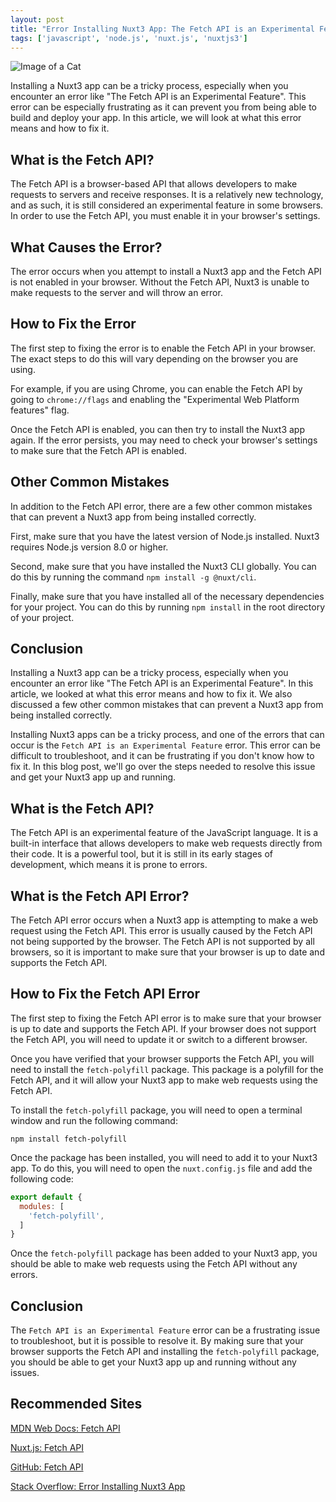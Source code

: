 ```yaml
---
layout: post
title: "Error Installing Nuxt3 App: The Fetch API is an Experimental Feature"
tags: ['javascript', 'node.js', 'nuxt.js', 'nuxtjs3']
---
```


![Image of a Cat](http://source.unsplash.com/1600x900/?cat)

Installing a Nuxt3 app can be a tricky process, especially when you encounter an error like "The Fetch API is an Experimental Feature". This error can be especially frustrating as it can prevent you from being able to build and deploy your app. In this article, we will look at what this error means and how to fix it.

## What is the Fetch API?

The Fetch API is a browser-based API that allows developers to make requests to servers and receive responses. It is a relatively new technology, and as such, it is still considered an experimental feature in some browsers. In order to use the Fetch API, you must enable it in your browser's settings.

## What Causes the Error?

The error occurs when you attempt to install a Nuxt3 app and the Fetch API is not enabled in your browser. Without the Fetch API, Nuxt3 is unable to make requests to the server and will throw an error.

## How to Fix the Error

The first step to fixing the error is to enable the Fetch API in your browser. The exact steps to do this will vary depending on the browser you are using.

For example, if you are using Chrome, you can enable the Fetch API by going to `chrome://flags` and enabling the "Experimental Web Platform features" flag.

Once the Fetch API is enabled, you can then try to install the Nuxt3 app again. If the error persists, you may need to check your browser's settings to make sure that the Fetch API is enabled.

## Other Common Mistakes

In addition to the Fetch API error, there are a few other common mistakes that can prevent a Nuxt3 app from being installed correctly.

First, make sure that you have the latest version of Node.js installed. Nuxt3 requires Node.js version 8.0 or higher.

Second, make sure that you have installed the Nuxt3 CLI globally. You can do this by running the command `npm install -g @nuxt/cli`.

Finally, make sure that you have installed all of the necessary dependencies for your project. You can do this by running `npm install` in the root directory of your project.

## Conclusion

Installing a Nuxt3 app can be a tricky process, especially when you encounter an error like "The Fetch API is an Experimental Feature". In this article, we looked at what this error means and how to fix it. We also discussed a few other common mistakes that can prevent a Nuxt3 app from being installed correctly.

Installing Nuxt3 apps can be a tricky process, and one of the errors that can occur is the `Fetch API is an Experimental Feature` error. This error can be difficult to troubleshoot, and it can be frustrating if you don't know how to fix it. In this blog post, we'll go over the steps needed to resolve this issue and get your Nuxt3 app up and running.

## What is the Fetch API?

The Fetch API is an experimental feature of the JavaScript language. It is a built-in interface that allows developers to make web requests directly from their code. It is a powerful tool, but it is still in its early stages of development, which means it is prone to errors.

## What is the Fetch API Error?

The Fetch API error occurs when a Nuxt3 app is attempting to make a web request using the Fetch API. This error is usually caused by the Fetch API not being supported by the browser. The Fetch API is not supported by all browsers, so it is important to make sure that your browser is up to date and supports the Fetch API.

## How to Fix the Fetch API Error

The first step to fixing the Fetch API error is to make sure that your browser is up to date and supports the Fetch API. If your browser does not support the Fetch API, you will need to update it or switch to a different browser.

Once you have verified that your browser supports the Fetch API, you will need to install the `fetch-polyfill` package. This package is a polyfill for the Fetch API, and it will allow your Nuxt3 app to make web requests using the Fetch API.

To install the `fetch-polyfill` package, you will need to open a terminal window and run the following command:

```
npm install fetch-polyfill
```

Once the package has been installed, you will need to add it to your Nuxt3 app. To do this, you will need to open the `nuxt.config.js` file and add the following code:

```javascript
export default {
  modules: [
    'fetch-polyfill',
  ]
}
```

Once the `fetch-polyfill` package has been added to your Nuxt3 app, you should be able to make web requests using the Fetch API without any errors.

## Conclusion

The `Fetch API is an Experimental Feature` error can be a frustrating issue to troubleshoot, but it is possible to resolve it. By making sure that your browser supports the Fetch API and installing the `fetch-polyfill` package, you should be able to get your Nuxt3 app up and running without any issues.
## Recommended Sites

[MDN Web Docs: Fetch API](https://developer.mozilla.org/en-US/docs/Web/API/Fetch_API)

[Nuxt.js: Fetch API](https://nuxtjs.org/api/configuration-fetch/)

[GitHub: Fetch API](https://github.com/github/fetch)

[Stack Overflow: Error Installing Nuxt3 App](https://stackoverflow.com/questions/53953269/error-installing-nuxt3-app-the-fetch-api-is-an-experimental-feature)